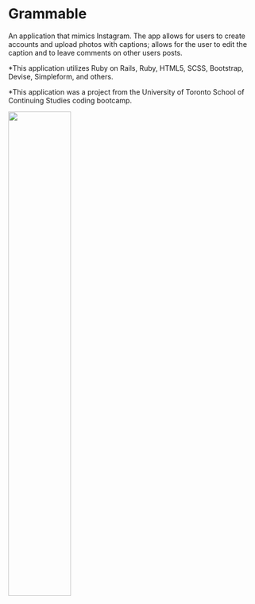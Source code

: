 # Grammable

An application that mimics Instagram. The app allows for users to create accounts and upload photos with captions;
allows for the user to edit the caption and to leave comments on other users posts.


*This application utilizes Ruby on Rails, Ruby, HTML5, SCSS, Bootstrap, Devise, Simpleform, and others. 

*This application was a project from the University of Toronto School of Continuing Studies coding bootcamp.

<img src="images/grammable101.png" width="50%">

